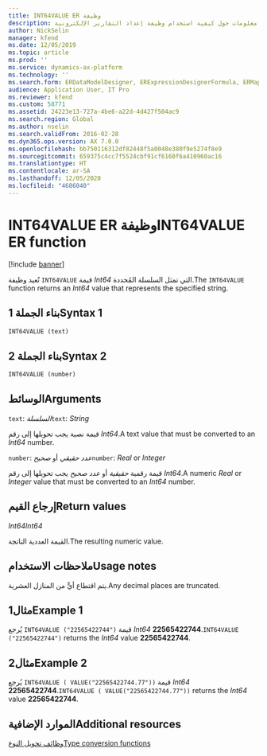 ```yaml
---
title: INT64VALUE ER وظيفة
description: يوفر هذا الموضوع معلومات حول كيفية استخدام وظيفة إعداد التقارير الإلكترونية INT64VALUE (ER).
author: NickSelin
manager: kfend
ms.date: 12/05/2019
ms.topic: article
ms.prod: ''
ms.service: dynamics-ax-platform
ms.technology: ''
ms.search.form: ERDataModelDesigner, ERExpressionDesignerFormula, ERMappedFormatDesigner, ERModelMappingDesigner
audience: Application User, IT Pro
ms.reviewer: kfend
ms.custom: 58771
ms.assetid: 24223e13-727a-4be6-a22d-4d427f504ac9
ms.search.region: Global
ms.author: nselin
ms.search.validFrom: 2016-02-28
ms.dyn365.ops.version: AX 7.0.0
ms.openlocfilehash: bb750116312df82448f5a0048e380f9e5274f8e9
ms.sourcegitcommit: 659375c4cc7f5524cbf91cf6160f6a410960ac16
ms.translationtype: HT
ms.contentlocale: ar-SA
ms.lasthandoff: 12/05/2020
ms.locfileid: "4686040"
---
```

# <a name="int64value-er-function"></a><span data-ttu-id="874c7-103">INT64VALUE ER وظيفة</span><span class="sxs-lookup"><span data-stu-id="874c7-103">INT64VALUE ER function</span></span>

[!include [banner](../includes/banner.md)]

<span data-ttu-id="874c7-104">تُعيد وظيفة `INT64VALUE` قيمة *Int64* التي تمثل السلسلة المُحددة.</span><span class="sxs-lookup"><span data-stu-id="874c7-104">The `INT64VALUE` function returns an *Int64* value that represents the specified string.</span></span>

## <a name="syntax-1"></a><span data-ttu-id="874c7-105">بناء الجملة 1</span><span class="sxs-lookup"><span data-stu-id="874c7-105">Syntax 1</span></span>

```vb
INT64VALUE (text)
```

## <a name="syntax-2"></a><span data-ttu-id="874c7-106">بناء الجملة 2</span><span class="sxs-lookup"><span data-stu-id="874c7-106">Syntax 2</span></span>

```vb
INT64VALUE (number)
```

## <a name="arguments"></a><span data-ttu-id="874c7-107">الوسائط</span><span class="sxs-lookup"><span data-stu-id="874c7-107">Arguments</span></span>

<span data-ttu-id="874c7-108">`text`: *السلسلة*</span><span class="sxs-lookup"><span data-stu-id="874c7-108">`text`: *String*</span></span>

<span data-ttu-id="874c7-109">قيمة نصية يجب تحويلها إلى رقم *Int64*.</span><span class="sxs-lookup"><span data-stu-id="874c7-109">A text value that must be converted to an *Int64* number.</span></span>

<span data-ttu-id="874c7-110">`number`: *عدد حقيقي* أو *صحيح*</span><span class="sxs-lookup"><span data-stu-id="874c7-110">`number`: *Real* or *Integer*</span></span>

<span data-ttu-id="874c7-111">قيمة رقمية *حقيقية* أو *عدد صحيح* يجب تحويلها إلى رقم *Int64*.</span><span class="sxs-lookup"><span data-stu-id="874c7-111">A numeric *Real* or *Integer* value that must be converted to an *Int64* number.</span></span>

## <a name="return-values"></a><span data-ttu-id="874c7-112">إرجاع القيم</span><span class="sxs-lookup"><span data-stu-id="874c7-112">Return values</span></span>

<span data-ttu-id="874c7-113">*Int64*</span><span class="sxs-lookup"><span data-stu-id="874c7-113">*Int64*</span></span>

<span data-ttu-id="874c7-114">القيمة العددية الناتجة.</span><span class="sxs-lookup"><span data-stu-id="874c7-114">The resulting numeric value.</span></span>

## <a name="usage-notes"></a><span data-ttu-id="874c7-115">ملاحظات الاستخدام</span><span class="sxs-lookup"><span data-stu-id="874c7-115">Usage notes</span></span>

<span data-ttu-id="874c7-116">يتم اقتطاع أيٍّ من المنازل العشرية.</span><span class="sxs-lookup"><span data-stu-id="874c7-116">Any decimal places are truncated.</span></span>

## <a name="example-1"></a><span data-ttu-id="874c7-117">مثال1</span><span class="sxs-lookup"><span data-stu-id="874c7-117">Example 1</span></span>

<span data-ttu-id="874c7-118">يُرجع `INT64VALUE ("22565422744")` قيمة *Int64* **22565422744**.</span><span class="sxs-lookup"><span data-stu-id="874c7-118">`INT64VALUE ("22565422744")` returns the *Int64* value **22565422744**.</span></span>

## <a name="example-2"></a><span data-ttu-id="874c7-119">مثال2</span><span class="sxs-lookup"><span data-stu-id="874c7-119">Example 2</span></span>

<span data-ttu-id="874c7-120">يُرجع `INT64VALUE ( VALUE("22565422744.77"))` قيمة *Int64* **‎22565422744**.</span><span class="sxs-lookup"><span data-stu-id="874c7-120">`INT64VALUE ( VALUE("22565422744.77"))` returns the *Int64* value **22565422744**.</span></span>

## <a name="additional-resources"></a><span data-ttu-id="874c7-121">الموارد الإضافية</span><span class="sxs-lookup"><span data-stu-id="874c7-121">Additional resources</span></span>

[<span data-ttu-id="874c7-122">وظائف تحويل النوع</span><span class="sxs-lookup"><span data-stu-id="874c7-122">Type conversion functions</span></span>](er-functions-category-type-conversion.md)
